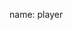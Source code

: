 name: player

<asciinema-player autoload="true" src="casts/kops-db.json" theme="monokai" idle-time-limit="2" font-size="18px" rows="25" cols="90"></asciinema-player>
